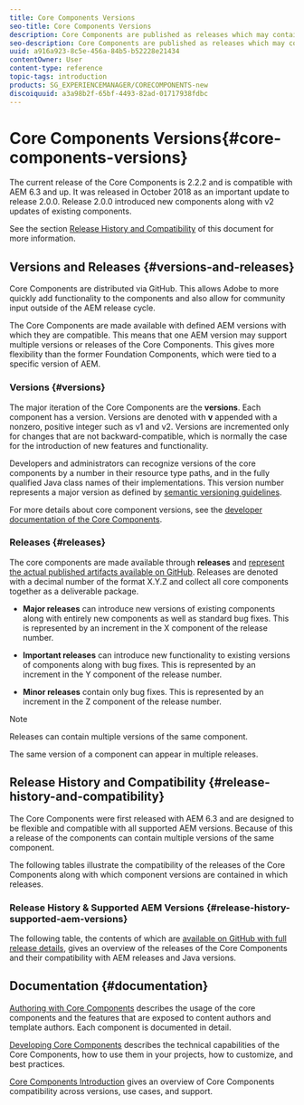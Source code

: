 ```yaml
---
title: Core Components Versions
seo-title: Core Components Versions
description: Core Components are published as releases which may contain more than one version of the same core components. This document explains what releases and versions are and how to understand compatibility with Core Components and AEM.
seo-description: Core Components are published as releases which may contain more than one version of the same core components. This document explains what releases and versions are and how to understand compatibility with Core Components and AEM.
uuid: a916a923-8c5e-456a-84b5-b52228e21434
contentOwner: User
content-type: reference
topic-tags: introduction
products: SG_EXPERIENCEMANAGER/CORECOMPONENTS-new
discoiquuid: a3a98b2f-65bf-4493-82ad-01717938fdbc
---
```


# Core Components Versions{#core-components-versions}

The current release of the Core Components is 2.2.2 and is compatible with AEM 6.3 and up. It was released in October 2018 as an important update to release 2.0.0. Release 2.0.0 introduced new components along with v2 updates of existing components.

See the section [Release History and Compatibility](versions.md#main-pars_title_236368006) of this document for more information.

## Versions and Releases {#versions-and-releases}

Core Components are distributed via GitHub. This allows Adobe to more quickly add functionality to the components and also allow for community input outside of the AEM release cycle.

The Core Components are made available with defined AEM versions with which they are compatible. This means that one AEM version may support multiple versions or releases of the Core Components. This gives more flexibility than the former Foundation Components, which were tied to a specific version of AEM.

### Versions {#versions}

The major iteration of the Core Components are the **versions**. Each component has a version. Versions are denoted with **v** appended with a nonzero, positive integer such as v1 and v2. Versions are incremented only for changes that are not backward-compatible, which is normally the case for the introduction of new features and functionality.

Developers and administrators can recognize versions of the core components by a number in their resource type paths, and in the fully qualified Java class names of their implementations. This version number represents a major version as defined by [semantic versioning guidelines](https://semver.org/).

For more details about core component versions, see the [developer documentation of the Core Components](guidelines.md#main-pars_title_1884592059).

### Releases {#releases}

The core components are made available through **releases** and [represent the actual published artifacts available on GitHub](https://github.com/adobe/aem-core-wcm-components/releases). Releases are denoted with a decimal number of the format X.Y.Z and collect all core components together as a deliverable package.

* **Major releases** can introduce new versions of existing components along with entirely new components as well as standard bug fixes. This is represented by an increment in the X component of the release number.  

* **Important releases** can introduce new functionality to existing versions of components along with bug fixes. This is represented by an increment in the Y component of the release number.  

* **Minor releases** contain only bug fixes. This is represented by an increment in the Z component of the release number.

>[!NOTE]
>
>Releases can contain multiple versions of the same component.
>
>The same version of a component can appear in multiple releases.

## Release History and Compatibility {#release-history-and-compatibility}

The Core Components were first released with AEM 6.3 and are designed to be flexible and compatible with all supported AEM versions. Because of this a release of the components can contain multiple versions of the same component.

The following tables illustrate the compatibility of the releases of the Core Components along with which component versions are contained in which releases.

### Release History & Supported AEM Versions {#release-history-supported-aem-versions}

The following table, the contents of which are [available on GitHub with full release details](https://github.com/adobe/aem-core-wcm-components/releases), gives an overview of the releases of the Core Components and their compatibility with AEM releases and Java versions.

<!--
<table border="1" cellpadding="1" cellspacing="0" width="100%"> 
 <tbody>
  <tr>
   <th><strong>Release</strong></th> 
   <th><strong>Description</strong></th> 
   <th><strong>AEM 6.3</strong><br /> </th> 
   <th><strong>AEM 6.4</strong></th> 
   <th><strong>Java</strong></th> 
  </tr>
  <tr>
   <td><a href="https://github.com/adobe/aem-core-wcm-components/releases/tag/core.wcm.components.reactor-2.2.2">2.2.2</a></td> 
   <td>This release is mainly focused on bug fixes, but also contains some feature enhancements for the Carousel component</td> 
   <td>6.3.3.0</td> 
   <td>6.4.2.0</td> 
   <td>1.8</td> 
  </tr>
  <tr>
   <td><a href="https://github.com/adobe/aem-core-wcm-components/releases/tag/core.wcm.components.reactor-2.2.0">2.2.0</a></td> 
   <td>Tabs and Carousel components introduced, improvements to the image, page, and title components and enhanced tracking<br /> </td> 
   <td>6.3.3.0</td> 
   <td>6.4.2.0</td> 
   <td>1.8</td> 
  </tr>
  <tr>
   <td><a href="https://github.com/adobe/aem-core-wcm-components/releases/tag/core.wcm.components.reactor-2.1.0">2.1.0</a></td> 
   <td>Teaser Component introduced, Image Component improvements, and numerous bug fixes<br /> </td> 
   <td>6.3.3.0</td> 
   <td>6.4.2.0</td> 
   <td>1.8</td> 
  </tr>
  <tr>
   <td><a href="https://github.com/adobe/aem-core-wcm-components/releases/tag/core.wcm.components.reactor-2.0.8">2.0.8</a></td> 
   <td>Bugfix release</td> 
   <td>6.3.2.0</td> 
   <td>6.4.0.0<br /> </td> 
   <td>1.8</td> 
  </tr>
  <tr>
   <td><a href="https://github.com/adobe/aem-core-wcm-components/releases/tag/core.wcm.components.reactor-2.0.6">2.0.6</a></td> 
   <td>Additional under-the-hood improvements, bug fixes, and small improvements including support of image flip.</td> 
   <td>6.3.2.0</td> 
   <td>6.4.0.0<br /> </td> 
   <td>1.8</td> 
  </tr>
  <tr>
   <td><a href="https://github.com/adobe/aem-core-wcm-components/releases/tag/core.wcm.components.reactor-2.0.4">2.0.4</a></td> 
   <td>Mostly under-the-hood improvements, bug fixes, plus some minor improvements to the Image, Page, and Content Fragment Components<br /> </td> 
   <td>6.3.2.0<br /> </td> 
   <td>6.4.0.0<br /> </td> 
   <td>1.8</td> 
  </tr>
  <tr>
   <td><a href="https://github.com/adobe/aem-core-wcm-components/releases/tag/core.wcm.components.reactor-2.0.0">2.0.0</a></td> 
   <td>Navigation, Language Navigation, and Quick Search components introduced. Style system implemented for all components.<br /> </td> 
   <td>6.3.2.0<br /> </td> 
   <td>6.4.0.0<br /> </td> 
   <td>1.8<br /> </td> 
  </tr>
  <tr>
   <td><a href="https://github.com/adobe/aem-core-wcm-components/releases/tag/core.wcm.components.reactor-1.1.0">1.1.0</a></td> 
   <td>Implementation of JSON export on all components, introduction of the Content Fragment component</td> 
   <td>6.3.1.0<br /> </td> 
   <td>6.4.0.0<br /> </td> 
   <td>1.8</td> 
  </tr>
  <tr>
   <td><a href="https://github.com/adobe/aem-core-wcm-components/releases/tag/core.wcm.components.reactor-1.0.6">1.0.6</a></td> 
   <td>Several fixes for the Image component</td> 
   <td>6.3.0.0<br /> </td> 
   <td>6.4.0.0<br /> </td> 
   <td>1.8</td> 
  </tr>
  <tr>
   <td><a href="https://github.com/adobe/aem-core-wcm-components/releases/tag/core.wcm.components.reactor-1.0.4">1.0.4</a></td> 
   <td>Fixes of Page Component, Image Component, various global fixes and improvements</td> 
   <td>6.3.0.0<br /> </td> 
   <td>6.4.0.0<br /> </td> 
   <td>1.8</td> 
  </tr>
  <tr>
   <td><a href="https://github.com/adobe/aem-core-wcm-components/releases/tag/core.wcm.components.all-1.0.2">1.0.2</a></td> 
   <td>Fixes for animated GIF images in Image component</td> 
   <td>6.3.0.0<br /> </td> 
   <td>6.4.0.0<br /> </td> 
   <td>1.7</td> 
  </tr>
  <tr>
   <td><a href="https://github.com/adobe/aem-core-wcm-components/releases/tag/core.wcm.components.reactor-1.0.0">1.0.0</a></td> 
   <td>Initial release of Core Components</td> 
   <td>6.3.0.0<br /> </td> 
   <td>6.4.0.0<br /> </td> 
   <td>1.7</td> 
  </tr>
 </tbody>
</table>

>[!NOTE]
>
>As with AEM, Adobe recommends that developers use the [latest release and versions of the Core Components](https://github.com/adobe/aem-core-wcm-components/releases/latest) available that is compatible with the version of AEM that they are running in order to benefit from the most up-to-date fixes and features.

### Component Versions & Releases {#component-versions-releases}

The following table details which versions of which components are contained in which releases of the Core Components.

<table border="1" cellpadding="1" cellspacing="0" width="100%"> 
 <tbody>
  <tr>
   <th> </th> 
   <th><strong>Release 1.0.0 - 1.0.6</strong><br /> </th> 
   <th><strong>Release 1.1.0</strong><br /> </th> 
   <th><strong>Release 2.0.0 - 2.0.8</strong></th> 
   <th><strong>Release 2.1.0</strong></th> 
   <th><strong>Release 2.2.0+</strong></th> 
  </tr>
  <tr>
   <td><strong><a href="page.md">Page</a></strong></td> 
   <td>v1</td> 
   <td>v1</td> 
   <td>v1, v2</td> 
   <td>v1, v2</td> 
   <td>v1, v2</td> 
  </tr>
  <tr>
   <td><strong><a href="title.md">Title</a></strong></td> 
   <td>v1</td> 
   <td>v1</td> 
   <td>v1, v2</td> 
   <td>v1, v2</td> 
   <td>v1, v2</td> 
  </tr>
  <tr>
   <td><strong><a href="image.md">Image</a></strong></td> 
   <td>v1</td> 
   <td>v1</td> 
   <td>v1, v2</td> 
   <td>v1, v2</td> 
   <td>v1, v2</td> 
  </tr>
  <tr>
   <td><strong><a href="list.md">List</a></strong></td> 
   <td>v1</td> 
   <td>v1</td> 
   <td>v1, v2</td> 
   <td>v1, v2</td> 
   <td>v1, v2</td> 
  </tr>
  <tr>
   <td><strong><a href="breadcrumb.md">Breadcrumb</a></strong></td> 
   <td>v1</td> 
   <td>v1</td> 
   <td>v1, v2</td> 
   <td>v1, v2</td> 
   <td>v1, v2</td> 
  </tr>
  <tr>
   <td><strong><a href="sharing.md">Social Media Sharing</a></strong></td> 
   <td>v1<br /> </td> 
   <td>v1</td> 
   <td>v1</td> 
   <td>v1</td> 
   <td>v1</td> 
  </tr>
  <tr>
   <td><strong><a href="form-container.md">Form Container</a></strong></td> 
   <td>v1</td> 
   <td>v1</td> 
   <td>v1, v2</td> 
   <td>v1, v2</td> 
   <td>v1, v2</td> 
  </tr>
  <tr>
   <td><strong><a href="form-text.md">Form Text</a></strong></td> 
   <td>v1</td> 
   <td>v1</td> 
   <td>v1, v2</td> 
   <td>v1, v2</td> 
   <td>v1, v2</td> 
  </tr>
  <tr>
   <td><strong><a href="form-options.md">Form Options</a><br /> </strong></td> 
   <td>v1</td> 
   <td>v1</td> 
   <td>v1, v2</td> 
   <td>v1, v2</td> 
   <td>v1, v2</td> 
  </tr>
  <tr>
   <td><strong><a href="form-hidden.md">Form Hidden</a><br /> </strong></td> 
   <td>v1</td> 
   <td>v1</td> 
   <td>v1, v2</td> 
   <td>v1, v2</td> 
   <td>v1, v2</td> 
  </tr>
  <tr>
   <td><strong><a href="form-button.md">Form Button</a></strong></td> 
   <td>v1</td> 
   <td>v1</td> 
   <td>v1, v2</td> 
   <td>v1, v2</td> 
   <td>v1, v2</td> 
  </tr>
  <tr>
   <td><strong><a href="content-fragment-component.md">Content Fragment</a><br /> </strong></td> 
   <td> </td> 
   <td>Sandbox<br /> </td> 
   <td>v1</td> 
   <td>v1</td> 
   <td>v1</td> 
  </tr>
  <tr>
   <td><strong><a href="navigation.md">Navigation</a></strong></td> 
   <td> </td> 
   <td> </td> 
   <td>v1</td> 
   <td>v1</td> 
   <td>v1</td> 
  </tr>
  <tr>
   <td><strong><a href="language-navigation.md">Language Navigation</a></strong></td> 
   <td> </td> 
   <td> </td> 
   <td>v1</td> 
   <td>v1</td> 
   <td>v1</td> 
  </tr>
  <tr>
   <td><strong><a href="quick-search.md">Quick Search</a><br /> </strong></td> 
   <td> </td> 
   <td> </td> 
   <td>v1</td> 
   <td>v1</td> 
   <td>v1</td> 
  </tr>
  <tr>
   <td><strong><a href="teaser.md">Teaser</a></strong></td> 
   <td> </td> 
   <td> </td> 
   <td> </td> 
   <td>v1</td> 
   <td>v1</td> 
  </tr>
  <tr>
   <td><a href="tabs.md"><strong>Tabs</strong></a></td> 
   <td> </td> 
   <td> </td> 
   <td> </td> 
   <td> </td> 
   <td>v1</td> 
  </tr>
  <tr>
   <td><a href="carousel.md"><strong>Carousel</strong></a></td> 
   <td> </td> 
   <td> </td> 
   <td> </td> 
   <td> </td> 
   <td>v1</td> 
  </tr>
 </tbody>
</table>
-->

## Documentation {#documentation}

[Authoring with Core Components](authoring.md) describes the usage of the core components and the features that are exposed to content authors and template authors. Each component is documented in detail.

[Developing Core Components](developing.md) describes the technical capabilities of the Core Components, how to use them in your projects, how to customize, and best practices.

[Core Components Introduction](introduction.md) gives an overview of Core Components compatibility across versions, use cases, and support.
